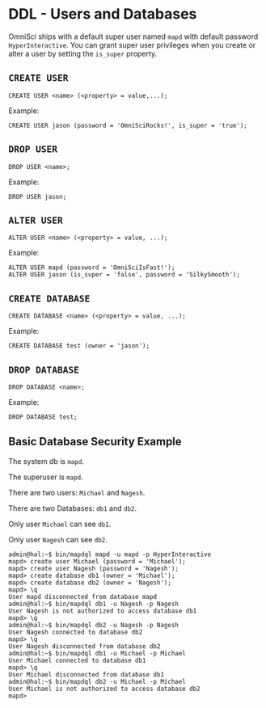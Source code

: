 

# DDL - Users and Databases

OmniSci ships with a default super user named `mapd` with default password `HyperInteractive`. You can grant super user privileges when you create or alter a user by setting the `is_super` property.

## `CREATE USER`

```
CREATE USER <name> (<property> = value,...);
```

Example:

```
CREATE USER jason (password = 'OmniSciRocks!', is_super = 'true');
```

## `DROP USER`

```
DROP USER <name>;
```

Example:

```
DROP USER jason;
```

## `ALTER USER`

```
ALTER USER <name> (<property> = value, ...);
```

Example:

```
ALTER USER mapd (password = 'OmniSciIsFast!');
ALTER USER jason (is_super = 'false', password = 'SilkySmooth');
```

## `CREATE DATABASE`

```
CREATE DATABASE <name> (<property> = value, ...);
```

Example:

```
CREATE DATABASE test (owner = 'jason');
```

## `DROP DATABASE`

```
DROP DATABASE <name>;
```

Example:

```
DROP DATABASE test;
```

## Basic Database Security Example

The system db is `mapd`.

The superuser is `mapd`.

There are two users: `Michael` and `Nagesh`.

There are two Databases: `db1` and `db2`.

Only user `Michael` can see `db1`.

Only user `Nagesh` can see `db2`.

```
admin@hal:~$ bin/mapdql mapd -u mapd -p HyperInteractive
mapd> create user Michael (password = 'Michael');
mapd> create user Nagesh (password = 'Nagesh');
mapd> create database db1 (owner = 'Michael');
mapd> create database db2 (owner = 'Nagesh');
mapd> \q
User mapd disconnected from database mapd
admin@hal:~$ bin/mapdql db1 -u Nagesh -p Nagesh
User Nagesh is not authorized to access database db1
mapd> \q
admin@hal:~$ bin/mapdql db2 -u Nagesh -p Nagesh
User Nagesh connected to database db2
mapd> \q
User Nagesh disconnected from database db2
admin@hal:~$ bin/mapdql db1 -u Michael -p Michael
User Michael connected to database db1
mapd> \q
User Michael disconnected from database db1
admin@hal:~$ bin/mapdql db2 -u Michael -p Michael
User Michael is not authorized to access database db2
mapd>
```